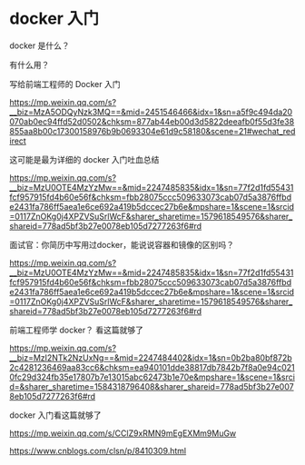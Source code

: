 # docker 入门

docker 是什么？

有什么用？



写给前端工程师的 Docker 入门

https://mp.weixin.qq.com/s?__biz=MzA5ODQyNzk3MQ==&mid=2451546466&idx=1&sn=a5f9c494da20070ab0ec94ffd52d0502&chksm=877ab44eb00d3d5822deeafb0f55d3fe38855aa8b00c17300158976b9b0693304e61d9c58180&scene=21#wechat_redirect





这可能是最为详细的 docker 入门吐血总结

https://mp.weixin.qq.com/s?__biz=MzU0OTE4MzYzMw==&mid=2247485835&idx=1&sn=77f2d1fd55431fcf957915fd4b60e56f&chksm=fbb28075ccc509633073cab07d5a3876ffbde2431fa786ff5aea1e6ce692a419b5dccec27b6e&mpshare=1&scene=1&srcid=0117ZnOKg0j4XPZVSuSrlWcF&sharer_sharetime=1579618549576&sharer_shareid=778ad5bf3b27e0078eb105d7277263f6#rd



面试官：你简历中写用过docker，能说说容器和镜像的区别吗？

https://mp.weixin.qq.com/s?__biz=MzU0OTE4MzYzMw==&mid=2247485835&idx=1&sn=77f2d1fd55431fcf957915fd4b60e56f&chksm=fbb28075ccc509633073cab07d5a3876ffbde2431fa786ff5aea1e6ce692a419b5dccec27b6e&mpshare=1&scene=1&srcid=0117ZnOKg0j4XPZVSuSrlWcF&sharer_sharetime=1579618549576&sharer_shareid=778ad5bf3b27e0078eb105d7277263f6#rd



前端工程师学 docker？ 看这篇就够了

https://mp.weixin.qq.com/s?__biz=MzI2NTk2NzUxNg==&mid=2247484402&idx=1&sn=0b2ba80bf872b2c4281236469aa83cc6&chksm=ea940101dde38817db7842b7f8a0e94c0210fc29d324fb35e17807b7e13015abc62473b1e70e&mpshare=1&scene=1&srcid=&sharer_sharetime=1584318796408&sharer_shareid=778ad5bf3b27e0078eb105d7277263f6#rd



docker 入门看这篇就够了

https://mp.weixin.qq.com/s/CClZ9xRMN9mEgEXMm9MuGw

https://www.cnblogs.com/clsn/p/8410309.html
